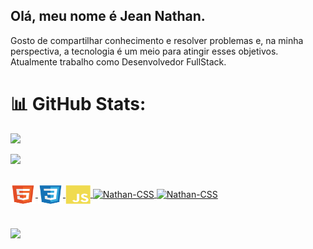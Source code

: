 ## Olá, meu nome é Jean Nathan.
Gosto de compartilhar conhecimento e resolver problemas e, na minha perspectiva, a tecnologia é um meio para atingir esses objetivos. Atualmente trabalho como Desenvolvedor FullStack.

# 📊 GitHub Stats:
![](https://github-readme-streak-stats.herokuapp.com/?user=jean-nathan&theme=tokyonight&hide_border=false)<br/>

<a href="https://github.com/jean-nathan"><img height="196em" src="https://github-readme-stats.vercel.app/api/top-langs/?username=jean-nathan&layout=compact&langs_count=7&theme=tokyonight"/>

<div style="display: inline_block"><br>
  <img align="center" alt="Nathan-HTML" height="30" width="40" src="https://raw.githubusercontent.com/devicons/devicon/master/icons/html5/html5-original.svg">
  <img align="center" alt="Nathan-CSS" height="30" width="40" src="https://raw.githubusercontent.com/devicons/devicon/master/icons/css3/css3-original.svg">
  <img align="center" alt="Nathan-Js" height="30" width="40" src="https://raw.githubusercontent.com/devicons/devicon/master/icons/javascript/javascript-plain.svg">
  <img align="center" alt="Nathan-CSS" height="30" width="40" src="https://cdn.jsdelivr.net/gh/devicons/devicon/icons/vuejs/vuejs-original-wordmark.svg">
  <img align="center" alt="Nathan-CSS" height="30" width="40" src="https://cdn.jsdelivr.net/gh/devicons/devicon/icons/mysql/mysql-original-wordmark.svg">
</div>
          
 #
<div> 
  <a href="https://www.linkedin.com/in/ean-nathan" target="_blank"><img src="https://img.shields.io/badge/-LinkedIn-%230077B5?style=for-the-badge&logo=linkedin&logoColor=white" target="_blank"></a> 
  
</div>
